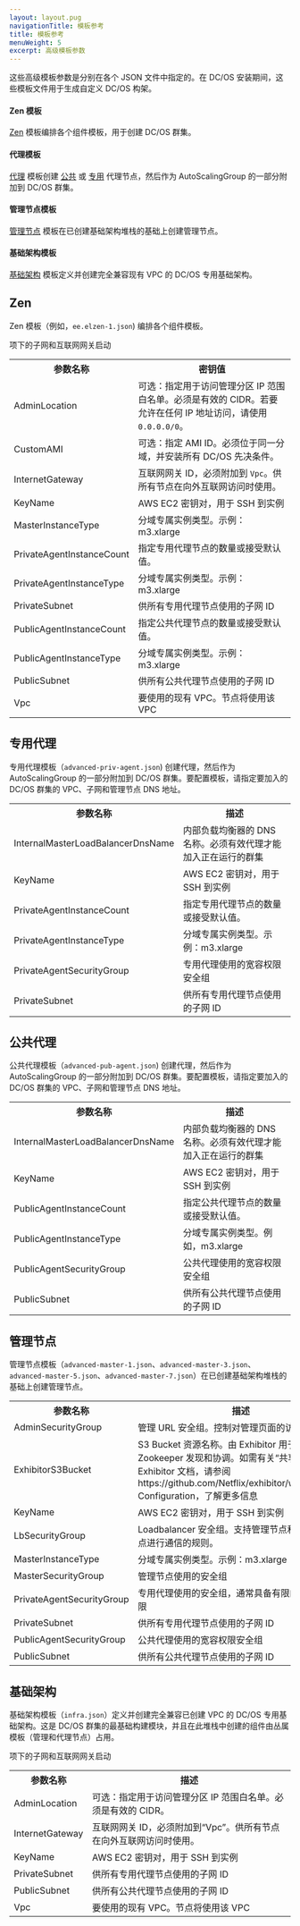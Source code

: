 ```yaml
---
layout: layout.pug
navigationTitle: 模板参考
title: 模板参考
menuWeight: 5
excerpt: 高级模板参数
---
```


这些高级模板参数是分别在各个 JSON 文件中指定的。在 DC/OS 安装期间，这些模板文件用于生成自定义 DC/OS 构架。

#### Zen 模板
[Zen](#zen) 模板编排各个组件模板，用于创建 DC/OS 群集。

#### 代理模板
[代理](#private-agent) 模板创建 [公共](/1.12/overview/concepts/#public-agent-node) 或 [专用](/1.12/overview/concepts/#private-agent-node) 代理节点，然后作为 AutoScalingGroup 的一部分附加到 DC/OS 群集。

#### 管理节点模板
[管理节点](#master) 模板在已创建基础架构堆栈的基础上创建管理节点。

#### 基础架构模板
[基础架构](#infrastructure) 模板定义并创建完全兼容现有 VPC 的 DC/OS 专用基础架构。


## <a name="zen"></a>Zen

Zen 模板（例如，`ee.elzen-1.json`) 编排各个组件模板。

<table class="table">
  <tr>
 <th>参数名称</th>
 <th>密钥值</th>
  </tr>
  <tr>
 <td>AdminLocation</td>
 <td>可选：指定用于访问管理分区 IP 范围白名单。必须是有效的 CIDR。若要允许在任何 IP 地址访问，请使用 <code>0.0.0.0/0</code>。</td>
  </tr>
  <tr>
 <td>CustomAMI</td>
 <td>可选：指定 AMI ID。必须位于同一分域，并安装所有 DC/OS 先决条件。</td>
  </tr>
  <tr>
 <td>InternetGateway</td>
 <td>互联网网关 ID，必须附加到 <code>Vpc</code>。供所有节点在向外互联网访问时使用。</td>
  </tr>
  <tr>
 <td>KeyName</td>
 <td>AWS EC2 密钥对，用于 SSH 到实例</td>
  </tr>
  <tr>
 <td>MasterInstanceType</td>
 <td>分域专属实例类型。示例：m3.xlarge</td>
  </tr>
  <tr>
 <td>PrivateAgentInstanceCount</td>
 <td>指定专用代理节点的数量或接受默认值。</td>
  </tr>
  <tr>
 <td>PrivateAgentInstanceType</td>
 <td>分域专属实例类型。示例：m3.xlarge</td>
  </tr>
  <tr>
 <td>PrivateSubnet</td>
 <td>供所有专用代理节点使用的子网 ID</td>
  </tr>
  <tr>
 <td>PublicAgentInstanceCount</td>
 <td>指定公共代理节点的数量或接受默认值。</td>
  </tr>
  <tr>
 <td>PublicAgentInstanceType</td>
 <td>分域专属实例类型。示例：m3.xlarge</td>
  </tr>
  <tr>
 <td>PublicSubnet</td>
 <td>供所有公共代理节点使用的子网 ID</td>
  </tr>
  <tr>
 <td>Vpc</td>
 <td>要使用的现有 VPC。节点将使用该 VPC </td>项下的子网和互联网网关启动
  </tr>
</table>


## <a name="private-agent"></a>专用代理

专用代理模板（`advanced-priv-agent.json`) 创建代理，然后作为 AutoScalingGroup 的一部分附加到 DC/OS 群集。要配置模板，请指定要加入的 DC/OS 群集的 VPC、子网和管理节点 DNS 地址。

<table class="table">
  <tr>
 <th>参数名称</th>
 <th>描述</th>
  </tr>
  <tr>
 <td>InternalMasterLoadBalancerDnsName</td>
 <td>内部负载均衡器的 DNS 名称。必须有效代理才能加入正在运行的群集</td>
  </tr>
  <tr>
 <td>KeyName</td>
 <td>AWS EC2 密钥对，用于 SSH 到实例</td>
  </tr>
  <tr>
 <td>PrivateAgentInstanceCount</td>
 <td>指定专用代理节点的数量或接受默认值。</td>
  </tr>
  <tr>
 <td>PrivateAgentInstanceType</td>
 <td>分域专属实例类型。示例：m3.xlarge</td>
  </tr>
  <tr>
 <td>PrivateAgentSecurityGroup</td>
 <td>专用代理使用的宽容权限安全组</td>
  </tr>
  <tr>
 <td>PrivateSubnet</td>
 <td>供所有专用代理节点使用的子网 ID</td>
  </tr>
</table>



## <a name="public-agent"></a>公共代理

公共代理模板（`advanced-pub-agent.json`) 创建代理，然后作为 AutoScalingGroup 的一部分附加到 DC/OS 群集。要配置模板，请指定要加入的 DC/OS 群集的 VPC、子网和管理节点 DNS 地址。

<table class="table">
  <tr>
 <th>参数名称</th>
 <th>描述</th>
  </tr>
  <tr>
 <td>InternalMasterLoadBalancerDnsName</td>
 <td>内部负载均衡器的 DNS 名称。必须有效代理才能加入正在运行的群集</td>
  </tr>
  <tr>
 <td>KeyName</td>
 <td>AWS EC2 密钥对，用于 SSH 到实例</td>
  </tr>
  <tr>
 <td>PublicAgentInstanceCount</td>
 <td>指定公共代理节点的数量或接受默认值。</td>
  </tr>
  <tr>
 <td>PublicAgentInstanceType</td>
 <td>分域专属实例类型。例如，m3.xlarge</td>
  </tr>
  <tr>
 <td>PublicAgentSecurityGroup</td>
 <td>公共代理使用的宽容权限安全组</td>
  </tr>
  <tr>
 <td>PublicSubnet</td>
 <td>供所有公共代理节点使用的子网 ID</td>
  </tr>
</table>

## <a name="master"></a>管理节点

管理节点模板（`advanced-master-1.json`、`advanced-master-3.json`、`advanced-master-5.json`、`advanced-master-7.json`）在已创建基础架构堆栈的基础上创建管理节点。

<table class="table">
  <tr>
 <th>参数名称</th>
 <th>描述</th>
  </tr>
  <tr>
 <td>AdminSecurityGroup</td>
 <td>管理 URL 安全组。控制对管理页面的访问</td>
  </tr>
  <tr>
 <td>ExhibitorS3Bucket</td>
 <td>S3 Bucket 资源名称。由 Exhibitor 用于 Zookeeper 发现和协调。如需有关“共享配置”的 Exhibitor 文档，请参阅 https://github.com/Netflix/exhibitor/wiki/Shared-Configuration，了解更多信息</td>
  </tr>
  <tr>
 <td>KeyName</td>
 <td>AWS EC2 密钥对，用于 SSH 到实例</td>
  </tr>
  <tr>
 <td>LbSecurityGroup</td>
 <td>Loadbalancer 安全组。支持管理节点和专用代理节点进行通信的规则。</td>
  </tr>
  <tr>
 <td>MasterInstanceType</td>
 <td>分域专属实例类型。示例：m3.xlarge</td>
  </tr>
  <tr>
 <td>MasterSecurityGroup</td>
 <td>管理节点使用的安全组</td>
  </tr>
  <tr>
 <td>PrivateAgentSecurityGroup</td>
 <td>专用代理使用的安全组，通常具备有限的向外访问权限</td>
  </tr>
  <tr>
 <td>PrivateSubnet</td>
 <td>供所有专用代理节点使用的子网 ID</td>
  </tr>
  <tr>
 <td>PublicAgentSecurityGroup</td>
 <td>公共代理使用的宽容权限安全组</td>
  </tr>
  <tr>
 <td>PublicSubnet</td>
 <td>供所有公共代理节点使用的子网 ID</td>
  </tr>
</table>

## <a name="infrastructure"></a>基础架构

基础架构模板（`infra.json`）定义并创建完全兼容已创建 VPC 的 DC/OS 专用基础架构。这是 DC/OS 群集的最基础构建模块，并且在此堆栈中创建的组件由丛属模板（管理和代理节点）占用。

<table class="table">
  <tr>
 <th>参数名称</th>
 <th>描述</th>
  </tr>
  <tr>
 <td>AdminLocation</td>
 <td>可选：指定用于访问管理分区 IP 范围白名单。必须是有效的 CIDR。</td>
  </tr>
  <tr>
 <td>InternetGateway</td>
 <td>互联网网关 ID，必须附加到“Vpc”。供所有节点在向外互联网访问时使用。</td>
  </tr>
  <tr>
 <td>KeyName</td>
 <td>AWS EC2 密钥对，用于 SSH 到实例</td>
  </tr>
  <tr>
 <td>PrivateSubnet</td>
 <td>供所有专用代理节点使用的子网 ID</td>
  </tr>
  <tr>
 <td>PublicSubnet</td>
 <td>供所有公共代理节点使用的子网 ID</td>
  </tr>
  <tr>
 <td>Vpc</td>
 <td>要使用的现有 VPC。节点将使用该 VPC </td>项下的子网和互联网网关启动
  </tr>
</table>
